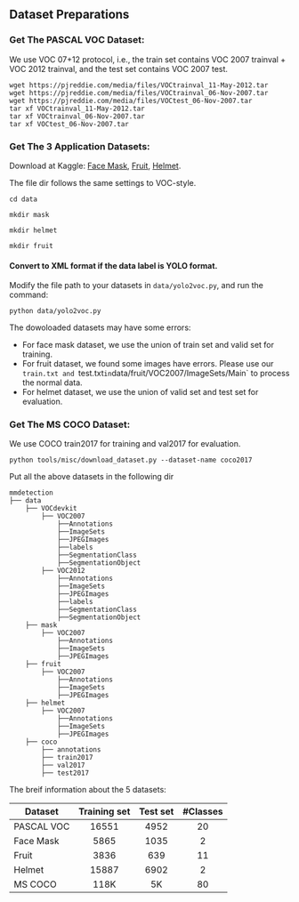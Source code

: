 ## Dataset Preparations

### Get The PASCAL VOC Dataset:

We use VOC 07+12 protocol, i.e., the train set contains VOC 2007 trainval + VOC 2012 trainval, and the test set contains VOC 2007 test.

```
wget https://pjreddie.com/media/files/VOCtrainval_11-May-2012.tar
wget https://pjreddie.com/media/files/VOCtrainval_06-Nov-2007.tar
wget https://pjreddie.com/media/files/VOCtest_06-Nov-2007.tar
tar xf VOCtrainval_11-May-2012.tar
tar xf VOCtrainval_06-Nov-2007.tar
tar xf VOCtest_06-Nov-2007.tar
```

### Get The 3 Application Datasets:


Download at Kaggle: [Face Mask](https://www.kaggle.com/datasets/parot99/face-mask-detection-yolo-darknet-format), [Fruit](https://www.kaggle.com/datasets/eunpyohong/fruit-object-detection), [Helmet](https://www.kaggle.com/datasets/vodan37/yolo-helmethead).

The file dir follows the same settings to VOC-style.

```
cd data

mkdir mask

mkdir helmet

mkdir fruit
```

#### Convert to XML format if the data label is YOLO format.

Modify the file path to your datasets in `data/yolo2voc.py`, and run the command:

```
python data/yolo2voc.py
```

The dowoloaded datasets may have some errors:

 - For face mask dataset, we use the union of train set and valid set for training.
 - For fruit dataset, we found some images have errors. Please use our `train.txt and `test.txt` in `data/fruit/VOC2007/ImageSets/Main` to process the normal data.
 - For helmet dataset, we use the union of valid set and test set for evaluation.

### Get The MS COCO Dataset:

We use COCO train2017 for training and val2017 for evaluation.

```
python tools/misc/download_dataset.py --dataset-name coco2017
```

Put all the above datasets in the following dir
```
mmdetection
├── data
    ├── VOCdevkit
        ├── VOC2007
            ├──Annotations
            ├──ImageSets
            ├──JPEGImages
            ├──labels
            ├──SegmentationClass
            ├──SegmentationObject
        ├── VOC2012
            ├──Annotations
            ├──ImageSets
            ├──JPEGImages
            ├──labels
            ├──SegmentationClass
            ├──SegmentationObject
    ├── mask
        ├── VOC2007
            ├──Annotations
            ├──ImageSets
            ├──JPEGImages
    ├── fruit
        ├── VOC2007
            ├──Annotations
            ├──ImageSets
            ├──JPEGImages
    ├── helmet
        ├── VOC2007
            ├──Annotations
            ├──ImageSets
            ├──JPEGImages
    ├── coco
        ├── annotations
        ├── train2017
        ├── val2017
        ├── test2017
```

The breif information about the 5 datasets:

| Dataset | Training set | Test set | #Classes |
|----------|:--------:|:--------:|:--------:|
| PASCAL VOC | 16551 | 4952 | 20 |
| Face Mask | 5865 | 1035 | 2 |
| Fruit | 3836 | 639 | 11 |
| Helmet | 15887 | 6902 | 2 |
| MS COCO | 118K | 5K | 80 |
